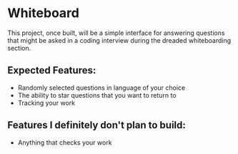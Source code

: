 # Whiteboard

This project, once built, will be a simple interface for answering questions that might be asked in a coding interview during the dreaded whiteboarding section.

## Expected Features:

* Randomly selected questions in language of your choice
* The ability to star questions that you want to return to
* Tracking your work

## Features I definitely don't plan to build:

* Anything that checks your work